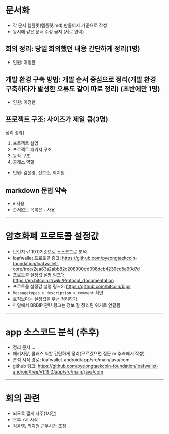 # 문서화
- 각 문서 템플릿(템플릿.md) 만들어서 기준으로 작성
- 동시에 같은 문서 수정 금지 (서로 연락)

## 회의 정리: 당일 회의했던 내용 간단하게 정리(1명)
- 인원: 이정한

## 개발 환경 구축 방법: 개발 순서 중심으로 정리(개발 환경 구축하다가 발생한 오류도 같이 따로 정리) (초반에만 1명)
- 인원: 이정한

## 프로젝트 구조: 사이즈가 제일 큼(3명) 
정리 종류)
1. 프로젝트 설명
2. 프로젝트 패키지 구조
3. 동작 구조
4. 클래스 역할
- 인원: 김윤영, 신호준, 최지원

## markdown 문법 약속
- `#`  사용
- 순서없는 목록은 `-` 사용


---


# 암호화폐 프로토콜 설정값
- 브런치 v1.19.0기준으로 소스코드로 분석
- loafwallet 프로토콜 링크: https://github.com/pyeongtaekcoin-foundation/loafwallet-core/tree/2ea83a2abb82c208900cd098dcb4239cd5a90d7d
- 프로토콜 설정값 설명 링크1: https://en.bitcoin.it/wiki/Protocol_documentation
- 프로토콜 설정값 설명 링크2: https://github.com/bitcoin/bips
- `Messagetypes > description > comment` 확인
- 로직보다는 설정값을 우선 정리하기
- 파일에서 BRBIP 관련 링크는 정보 잘 정리된 위키로 연결됨

---


# app 소스코드 분석 (추후)
- 정리 문서 ...
- 패키지랑, 클래스 역할 간단하게 정리(모르겠으면 질문 or 추측해서 작성)
- 분석 시작 경로: loafwallet-android/app/src/main/java/com
- github 링크: https://github.com/pyeongtaekcoin-foundation/loafwallet-android/tree/v1.19.0/app/src/main/java/com


---


# 회의 관련
- 되도록 짧게 자주(1시간)
- 오후 7시 시작
- 김윤영, 최지원 근무시간 조정













